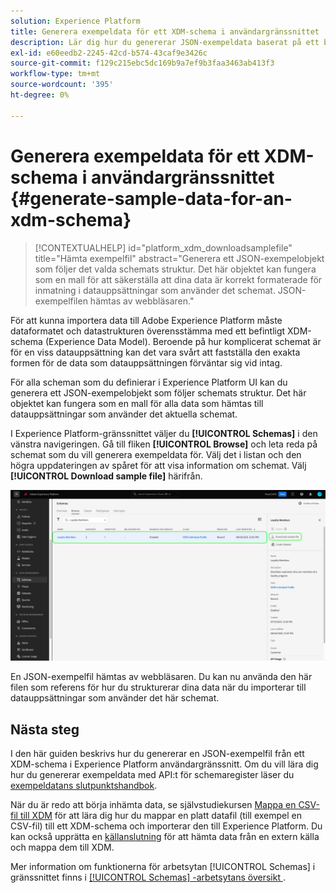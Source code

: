 ```yaml
---
solution: Experience Platform
title: Generera exempeldata för ett XDM-schema i användargränssnittet
description: Lär dig hur du genererar JSON-exempeldata baserat på ett befintligt schema i Adobe Experience Platform användargränssnitt.
exl-id: e60eedb2-2245-42cd-b574-43caf9e3426c
source-git-commit: f129c215ebc5dc169b9a7ef9b3faa3463ab413f3
workflow-type: tm+mt
source-wordcount: '395'
ht-degree: 0%

---
```


# Generera exempeldata för ett XDM-schema i användargränssnittet {#generate-sample-data-for-an-xdm-schema}

>[!CONTEXTUALHELP]
>id="platform_xdm_downloadsamplefile"
>title="Hämta exempelfil"
>abstract="Generera ett JSON-exempelobjekt som följer det valda schemats struktur. Det här objektet kan fungera som en mall för att säkerställa att dina data är korrekt formaterade för inmatning i datauppsättningar som använder det schemat. JSON-exempelfilen hämtas av webbläsaren."

För att kunna importera data till Adobe Experience Platform måste dataformatet och datastrukturen överensstämma med ett befintligt XDM-schema (Experience Data Model). Beroende på hur komplicerat schemat är för en viss datauppsättning kan det vara svårt att fastställa den exakta formen för de data som datauppsättningen förväntar sig vid intag.

För alla scheman som du definierar i Experience Platform UI kan du generera ett JSON-exempelobjekt som följer schemats struktur. Det här objektet kan fungera som en mall för alla data som hämtas till datauppsättningar som använder det aktuella schemat.

I Experience Platform-gränssnittet väljer du **[!UICONTROL Schemas]** i den vänstra navigeringen. Gå till fliken **[!UICONTROL Browse]** och leta reda på schemat som du vill generera exempeldata för. Välj det i listan och den högra uppdateringen av spåret för att visa information om schemat. Välj **[!UICONTROL Download sample file]** härifrån.

![Fliken Bläddra på arbetsytan Scheman med ett schema markerat och hämtningsexempelfilen markerad.](../images/ui/sample/sample-data.png)

En JSON-exempelfil hämtas av webbläsaren. Du kan nu använda den här filen som referens för hur du strukturerar dina data när du importerar till datauppsättningar som använder det här schemat.

## Nästa steg

I den här guiden beskrivs hur du genererar en JSON-exempelfil från ett XDM-schema i Experience Platform användargränssnitt. Om du vill lära dig hur du genererar exempeldata med API:t för schemaregister läser du [exempeldatans slutpunktshandbok](../api/sample-data.md).

När du är redo att börja inhämta data, se självstudiekursen [Mappa en CSV-fil till XDM](../../ingestion/tutorials/map-csv/overview.md) för att lära dig hur du mappar en platt datafil (till exempel en CSV-fil) till ett XDM-schema och importerar den till Experience Platform. Du kan också upprätta en [källanslutning](../../sources/home.md) för att hämta data från en extern källa och mappa dem till XDM.

Mer information om funktionerna för arbetsytan [!UICONTROL Schemas] i gränssnittet finns i [[!UICONTROL Schemas] -arbetsytans översikt ](./overview.md).
